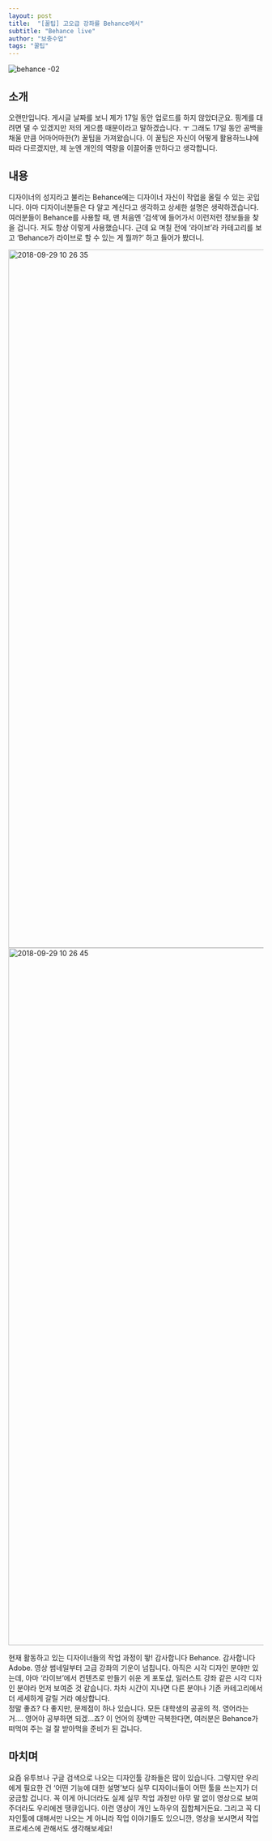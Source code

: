 ```yaml
---
layout: post
title:  "[꿀팁] 고오급 강좌를 Behance에서"
subtitle: "Behance live"
author: "보충수업"
tags: "꿀팁"
---
```


![behance -02](https://user-images.githubusercontent.com/42730616/46247798-a3882500-c44b-11e8-8315-136d981567f2.png)

## 소개
오랜만입니다. 게시글 날짜를 보니 제가 17일 동안 업로드를 하지 않았더군요. 핑계를 대려면 댈 수 있겠지만 저의 게으름 때문이라고 말하겠습니다. ㅜ 그래도 17일 동안 공백을 채울 만큼 어마어마한(?) 꿀팁을 가져왔습니다. 이 꿀팁은 자신이 어떻게 활용하느냐에 따라 다르겠지만, 제 눈엔 개인의 역량을 이끌어줄 만하다고 생각합니다.


## 내용
디자이너의 성지라고 불리는 Behance에는 디자이너 자신이 작업을 올릴 수 있는 곳입니다. 아마 디자이너분들은 다 알고 계신다고 생각하고 상세한 설명은 생략하겠습니다. 여러분들이 Behance를 사용할 때, 맨 처음엔 ‘검색’에 들어가서 이런저런 정보들을 찾을 겁니다. 저도 항상 이렇게 사용했습니다. 근데 요 며칠 전에 ‘라이브’라 카테고리를 보고 ‘Behance가 라이브로 할 수 있는 게 뭘까?’ 하고 들어가 봤더니.

<img width="1379" alt="2018-09-29 10 26 35" src="https://user-images.githubusercontent.com/42730616/46247613-db419d80-c448-11e8-81af-abd76cf88b7a.png">

<img width="1377" alt="2018-09-29 10 26 45" src="https://user-images.githubusercontent.com/42730616/46247893-0201d300-c44d-11e8-8555-e99e941cc3a2.png">

현재 활동하고 있는 디자이너들의 작업 과정이 뙇! 감사합니다 Behance. 감사합니다 Adobe. 영상 썸네일부터 고급 강좌의 기운이 넘칩니다. 아직은 시각 디자인 분야만 있는데, 아마 ‘라이브’에서 컨텐츠로 만들기 쉬운 게 포토샵, 일러스트 강좌 같은 시각 디자인 분야라 먼저 보여준 것 같습니다. 차차 시간이 지나면 다른 분야나 기존 카테고리에서 더 세세하게 갈릴 거라 예상합니다.
<br>
정말 좋죠? 다 좋지만, 문제점이 하나 있습니다. 모든 대학생의 공공의 적. 영어라는 거…. 영어야 공부하면 되겠…죠? 이 언어의 장벽만 극복한다면, 여러분은 Behance가 떠먹여 주는 걸 잘 받아먹을 준비가 된 겁니다.


## 마치며
요즘 유투브나 구글 검색으로 나오는 디자인툴 강좌들은 많이 있습니다. 그렇지만 우리에게 필요한 건 ‘어떤 기능에 대한 설명’보다 실무 디자이너들이 어떤 툴을 쓰는지가 더 궁금할 겁니다. 꼭 이게 아니더라도 실제 실무 작업 과정만 아무 말 없이 영상으로 보여주더라도 우리에겐 땡큐입니다. 이런 영상이 개인 노하우의 집합체거든요. 그리고 꼭 디자인툴에 대해서만 나오는 게 아니라 작업 이야기들도 있으니깐, 영상을 보시면서 작업 프로세스에 관해서도 생각해보세요!
